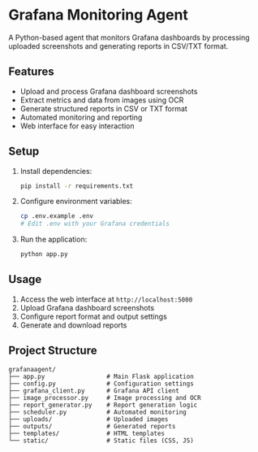 # Grafana Monitoring Agent

A Python-based agent that monitors Grafana dashboards by processing uploaded screenshots and generating reports in CSV/TXT format.

## Features

- Upload and process Grafana dashboard screenshots
- Extract metrics and data from images using OCR
- Generate structured reports in CSV or TXT format
- Automated monitoring and reporting
- Web interface for easy interaction

## Setup

1. Install dependencies:
   ```bash
   pip install -r requirements.txt
   ```

2. Configure environment variables:
   ```bash
   cp .env.example .env
   # Edit .env with your Grafana credentials
   ```

3. Run the application:
   ```bash
   python app.py
   ```

## Usage

1. Access the web interface at `http://localhost:5000`
2. Upload Grafana dashboard screenshots
3. Configure report format and output settings
4. Generate and download reports

## Project Structure

```
grafanaagent/
├── app.py                 # Main Flask application
├── config.py              # Configuration settings
├── grafana_client.py      # Grafana API client
├── image_processor.py     # Image processing and OCR
├── report_generator.py    # Report generation logic
├── scheduler.py           # Automated monitoring
├── uploads/               # Uploaded images
├── outputs/               # Generated reports
├── templates/             # HTML templates
└── static/                # Static files (CSS, JS)
```
